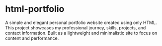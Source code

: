 # html-portfolio
A simple and elegant personal portfolio website created using only HTML. This project showcases my professional journey, skills, projects, and contact information. Built as a lightweight and minimalistic site to focus on content and performance.
